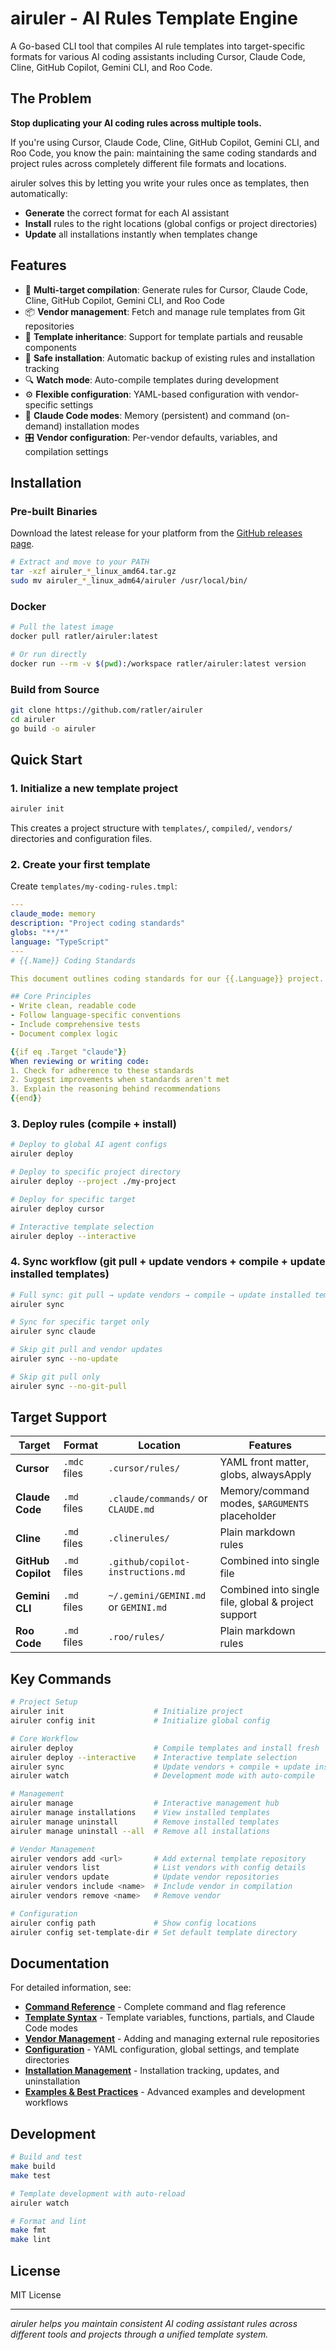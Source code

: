 # airuler - AI Rules Template Engine

A Go-based CLI tool that compiles AI rule templates into target-specific formats for various AI coding assistants
including Cursor, Claude Code, Cline, GitHub Copilot, Gemini CLI, and Roo Code.

## The Problem

**Stop duplicating your AI coding rules across multiple tools.**

If you're using Cursor, Claude Code, Cline, GitHub Copilot, Gemini CLI, and Roo Code, you know the pain: maintaining the same coding
standards and project rules across completely different file formats and locations.

airuler solves this by letting you write your rules once as templates, then automatically:

- **Generate** the correct format for each AI assistant
- **Install** rules to the right locations (global configs or project directories)
- **Update** all installations instantly when templates change

## Features

- 🎯 **Multi-target compilation**: Generate rules for Cursor, Claude Code, Cline, GitHub Copilot, Gemini CLI, and Roo Code
- 📦 **Vendor management**: Fetch and manage rule templates from Git repositories
- 🔄 **Template inheritance**: Support for template partials and reusable components
- 💾 **Safe installation**: Automatic backup of existing rules and installation tracking
- 🔍 **Watch mode**: Auto-compile templates during development
- ⚙️ **Flexible configuration**: YAML-based configuration with vendor-specific settings
- 🧠 **Claude Code modes**: Memory (persistent) and command (on-demand) installation modes
- 🎛️ **Vendor configuration**: Per-vendor defaults, variables, and compilation settings

## Installation

### Pre-built Binaries

Download the latest release for your platform from the [GitHub releases page](https://github.com/ratler/airuler/releases).

```bash
# Extract and move to your PATH
tar -xzf airuler_*_linux_amd64.tar.gz
sudo mv airuler_*_linux_adm64/airuler /usr/local/bin/
```

### Docker

```bash
# Pull the latest image
docker pull ratler/airuler:latest

# Or run directly
docker run --rm -v $(pwd):/workspace ratler/airuler:latest version
```

### Build from Source

```bash
git clone https://github.com/ratler/airuler
cd airuler
go build -o airuler
```

## Quick Start

### 1. Initialize a new template project

```bash
airuler init
```

This creates a project structure with `templates/`, `compiled/`, `vendors/` directories and configuration files.

### 2. Create your first template

Create `templates/my-coding-rules.tmpl`:

```yaml
---
claude_mode: memory
description: "Project coding standards"
globs: "**/*"
language: "TypeScript"
---
# {{.Name}} Coding Standards

This document outlines coding standards for our {{.Language}} project.

## Core Principles
- Write clean, readable code
- Follow language-specific conventions
- Include comprehensive tests
- Document complex logic

{{if eq .Target "claude"}}
When reviewing or writing code:
1. Check for adherence to these standards
2. Suggest improvements when standards aren't met
3. Explain the reasoning behind recommendations
{{end}}
```

### 3. Deploy rules (compile + install)

```bash
# Deploy to global AI agent configs
airuler deploy

# Deploy to specific project directory
airuler deploy --project ./my-project

# Deploy for specific target
airuler deploy cursor

# Interactive template selection
airuler deploy --interactive
```

### 4. Sync workflow (git pull + update vendors + compile + update installed templates)

```bash
# Full sync: git pull → update vendors → compile → update installed templates
airuler sync

# Sync for specific target only
airuler sync claude

# Skip git pull and vendor updates
airuler sync --no-update

# Skip git pull only
airuler sync --no-git-pull
```

## Target Support

| Target             | Format       | Location                             | Features                                            |
| ------------------ | ------------ | ------------------------------------ | --------------------------------------------------- |
| **Cursor**         | `.mdc` files | `.cursor/rules/`                     | YAML front matter, globs, alwaysApply               |
| **Claude Code**    | `.md` files  | `.claude/commands/` or `CLAUDE.md`   | Memory/command modes, `$ARGUMENTS` placeholder      |
| **Cline**          | `.md` files  | `.clinerules/`                       | Plain markdown rules                                |
| **GitHub Copilot** | `.md` files  | `.github/copilot-instructions.md`    | Combined into single file                           |
| **Gemini CLI**     | `.md` files  | `~/.gemini/GEMINI.md` or `GEMINI.md` | Combined into single file, global & project support |
| **Roo Code**       | `.md` files  | `.roo/rules/`                        | Plain markdown rules                                |

## Key Commands

```bash
# Project Setup
airuler init                    # Initialize project
airuler config init             # Initialize global config

# Core Workflow
airuler deploy                  # Compile templates and install fresh
airuler deploy --interactive    # Interactive template selection
airuler sync                    # Update vendors + compile + update installed templates
airuler watch                   # Development mode with auto-compile

# Management
airuler manage                  # Interactive management hub
airuler manage installations    # View installed templates
airuler manage uninstall        # Remove installed templates
airuler manage uninstall --all  # Remove all installations

# Vendor Management
airuler vendors add <url>       # Add external template repository
airuler vendors list            # List vendors with config details
airuler vendors update          # Update vendor repositories
airuler vendors include <name>  # Include vendor in compilation
airuler vendors remove <name>   # Remove vendor

# Configuration
airuler config path             # Show config locations
airuler config set-template-dir # Set default template directory
```

## Documentation

For detailed information, see:

- **[Command Reference](docs/command-reference.md)** - Complete command and flag reference
- **[Template Syntax](docs/templates.md)** - Template variables, functions, partials, and Claude Code modes
- **[Vendor Management](docs/vendors.md)** - Adding and managing external rule repositories
- **[Configuration](docs/configuration.md)** - YAML configuration, global settings, and template directories
- **[Installation Management](docs/installation.md)** - Installation tracking, updates, and uninstallation
- **[Examples & Best Practices](docs/examples.md)** - Advanced examples and development workflows

## Development

```bash
# Build and test
make build
make test

# Template development with auto-reload
airuler watch

# Format and lint
make fmt
make lint
```

## License

MIT License

______________________________________________________________________

*airuler helps you maintain consistent AI coding assistant rules across different tools and projects through a unified template system.*
